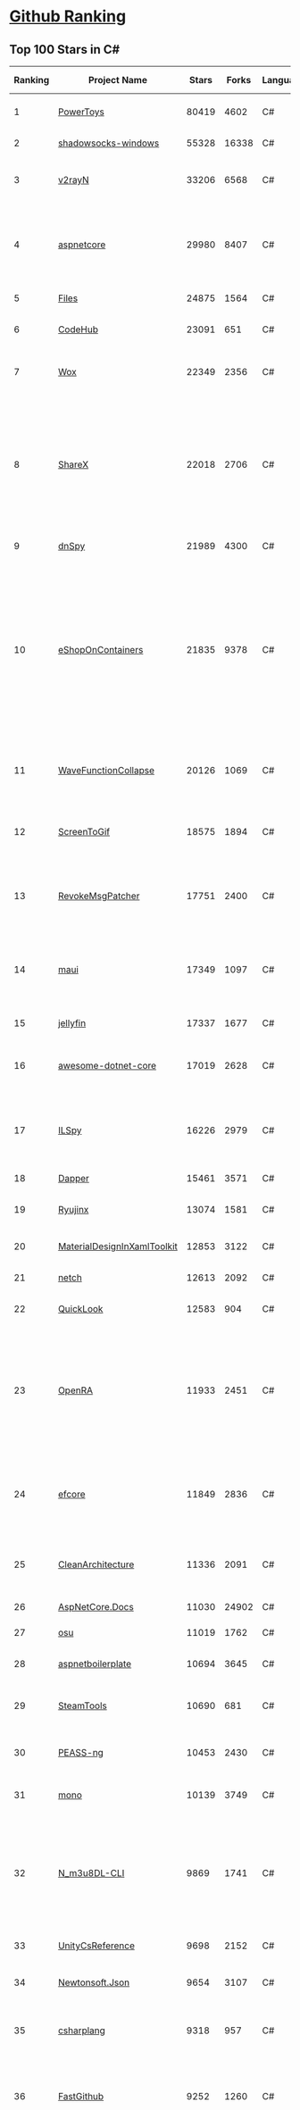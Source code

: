 [Github Ranking](../README.md)
==========

## Top 100 Stars in C\#

| Ranking | Project Name | Stars | Forks | Language | Open Issues | Description | Last Commit |
| ------- | ------------ | ----- | ----- | -------- | ----------- | ----------- | ----------- |
| 1 | [PowerToys](https://github.com/microsoft/PowerToys) | 80419 | 4602 | C# | 3616 | Windows system utilities to maximize productivity | 2022-10-29T01:19:44Z |
| 2 | [shadowsocks-windows](https://github.com/shadowsocks/shadowsocks-windows) | 55328 | 16338 | C# | 106 | A C# port of shadowsocks | 2022-08-25T23:51:40Z |
| 3 | [v2rayN](https://github.com/2dust/v2rayN) | 33206 | 6568 | C# | 42 | A V2Ray client for Windows, support Xray core and v2fly core | 2022-10-28T01:11:02Z |
| 4 | [aspnetcore](https://github.com/dotnet/aspnetcore) | 29980 | 8407 | C# | 2209 | ASP.NET Core is a cross-platform .NET framework for building modern cloud-based web applications on Windows, Mac, or Linux. | 2022-10-29T00:21:54Z |
| 5 | [Files](https://github.com/files-community/Files) | 24875 | 1564 | C# | 530 | Building the best File Manager for Windows | 2022-10-28T20:55:35Z |
| 6 | [CodeHub](https://github.com/CodeHubApp/CodeHub) | 23091 | 651 | C# | 234 | CodeHub is an iOS application written using Xamarin | 2022-06-22T16:14:05Z |
| 7 | [Wox](https://github.com/Wox-launcher/Wox) | 22349 | 2356 | C# | 920 | Launcher for Windows, an alternative to Alfred and Launchy. | 2022-10-11T20:50:15Z |
| 8 | [ShareX](https://github.com/ShareX/ShareX) | 22018 | 2706 | C# | 334 | ShareX is a free and open source program that lets you capture or record any area of your screen and share it with a single press of a key. It also allows uploading images, text or other types of files to many supported destinations you can choose from. | 2022-10-25T20:30:46Z |
| 9 | [dnSpy](https://github.com/dnSpy/dnSpy) | 21989 | 4300 | C# | 0 | .NET debugger and assembly editor | 2020-12-20T23:55:15Z |
| 10 | [eShopOnContainers](https://github.com/dotnet-architecture/eShopOnContainers) | 21835 | 9378 | C# | 25 | Cross-platform .NET sample microservices and container based application that runs on Linux Windows and macOS. Powered by .NET 6, Docker Containers and Azure Kubernetes Services. Supports Visual Studio, VS for Mac and CLI based environments with Docker CLI, dotnet CLI, VS Code or any other code editor. | 2022-10-28T03:09:55Z |
| 11 | [WaveFunctionCollapse](https://github.com/mxgmn/WaveFunctionCollapse) | 20126 | 1069 | C# | 1 | Bitmap & tilemap generation from a single example with the help of ideas from quantum mechanics | 2022-07-26T08:07:41Z |
| 12 | [ScreenToGif](https://github.com/NickeManarin/ScreenToGif) | 18575 | 1894 | C# | 202 | 🎬 ScreenToGif allows you to record a selected area of your screen, edit and save it as a gif or video. | 2022-10-13T23:40:21Z |
| 13 | [RevokeMsgPatcher](https://github.com/huiyadanli/RevokeMsgPatcher) | 17751 | 2400 | C# | 36 | :trollface: A hex editor for WeChat/QQ/TIM - PC版微信/QQ/TIM防撤回补丁（我已经看到了，撤回也没用了） | 2022-10-13T03:19:24Z |
| 14 | [maui](https://github.com/dotnet/maui) | 17349 | 1097 | C# | 1832 | .NET MAUI is the .NET Multi-platform App UI, a framework for building native device applications spanning mobile, tablet, and desktop. | 2022-10-29T00:19:21Z |
| 15 | [jellyfin](https://github.com/jellyfin/jellyfin) | 17337 | 1677 | C# | 826 | The Free Software Media System | 2022-10-29T03:00:30Z |
| 16 | [awesome-dotnet-core](https://github.com/thangchung/awesome-dotnet-core) | 17019 | 2628 | C# | 19 | :honeybee: A collection of awesome .NET core libraries, tools, frameworks and software | 2022-10-17T02:36:44Z |
| 17 | [ILSpy](https://github.com/icsharpcode/ILSpy) | 16226 | 2979 | C# | 172 | .NET Decompiler with support for PDB generation, ReadyToRun, Metadata (&more) - cross-platform! | 2022-10-27T20:08:48Z |
| 18 | [Dapper](https://github.com/DapperLib/Dapper) | 15461 | 3571 | C# | 334 | Dapper - a simple object mapper for .Net | 2022-09-28T20:06:46Z |
| 19 | [Ryujinx](https://github.com/Ryujinx/Ryujinx) | 13074 | 1581 | C# | 280 | Experimental Nintendo Switch Emulator written in C# | 2022-10-29T00:43:30Z |
| 20 | [MaterialDesignInXamlToolkit](https://github.com/MaterialDesignInXAML/MaterialDesignInXamlToolkit) | 12853 | 3122 | C# | 173 | Google's Material Design in XAML & WPF, for C# & VB.Net.  | 2022-10-28T14:47:17Z |
| 21 | [netch](https://github.com/netchx/netch) | 12613 | 2092 | C# | 18 | A simple proxy client | 2022-10-25T16:51:53Z |
| 22 | [QuickLook](https://github.com/QL-Win/QuickLook) | 12583 | 904 | C# | 350 | Bring macOS “Quick Look” feature to Windows | 2022-09-27T13:10:30Z |
| 23 | [OpenRA](https://github.com/OpenRA/OpenRA) | 11933 | 2451 | C# | 1446 | Open Source real-time strategy game engine for early Westwood games such as Command & Conquer: Red Alert written in C# using SDL and OpenGL. Runs on Windows, Linux, *BSD and Mac OS X. | 2022-10-28T17:33:57Z |
| 24 | [efcore](https://github.com/dotnet/efcore) | 11849 | 2836 | C# | 1599 | EF Core is a modern object-database mapper for .NET. It supports LINQ queries, change tracking, updates, and schema migrations. | 2022-10-27T21:46:19Z |
| 25 | [CleanArchitecture](https://github.com/ardalis/CleanArchitecture) | 11336 | 2091 | C# | 13 | Clean Architecture Solution Template: A starting point for Clean Architecture with ASP.NET Core | 2022-10-24T16:11:02Z |
| 26 | [AspNetCore.Docs](https://github.com/dotnet/AspNetCore.Docs) | 11030 | 24902 | C# | 477 | Documentation for ASP.NET Core | 2022-10-29T02:51:57Z |
| 27 | [osu](https://github.com/ppy/osu) | 11019 | 1762 | C# | 876 | rhythm is just a *click* away! | 2022-10-28T20:20:28Z |
| 28 | [aspnetboilerplate](https://github.com/aspnetboilerplate/aspnetboilerplate) | 10694 | 3645 | C# | 177 | ASP.NET Boilerplate - Web Application Framework | 2022-10-25T11:36:35Z |
| 29 | [SteamTools](https://github.com/BeyondDimension/SteamTools) | 10690 | 681 | C# | 398 | 🛠「Watt Toolkit」是一个开源跨平台的多功能 Steam 工具箱。 | 2022-10-27T23:37:10Z |
| 30 | [PEASS-ng](https://github.com/carlospolop/PEASS-ng) | 10453 | 2430 | C# | 7 | PEASS - Privilege Escalation Awesome Scripts SUITE (with colors) | 2022-10-23T04:55:08Z |
| 31 | [mono](https://github.com/mono/mono) | 10139 | 3749 | C# | 2092 | Mono open source ECMA CLI, C# and .NET implementation. | 2022-10-28T16:19:47Z |
| 32 | [N_m3u8DL-CLI](https://github.com/nilaoda/N_m3u8DL-CLI) | 9869 | 1741 | C# | 210 | [.NET] m3u8 downloader 开源的命令行m3u8/HLS/dash下载器，支持普通AES-128-CBC解密，多线程，自定义请求头等. 支持简体中文,繁体中文和英文. English Supported. | 2022-10-10T05:44:54Z |
| 33 | [UnityCsReference](https://github.com/Unity-Technologies/UnityCsReference) | 9698 | 2152 | C# | 0 | Unity C# reference source code. | 2022-10-28T03:05:56Z |
| 34 | [Newtonsoft.Json](https://github.com/JamesNK/Newtonsoft.Json) | 9654 | 3107 | C# | 593 | Json.NET is a popular high-performance JSON framework for .NET | 2022-10-26T22:58:39Z |
| 35 | [csharplang](https://github.com/dotnet/csharplang) | 9318 | 957 | C# | 420 | The official repo for the design of the C# programming language | 2022-10-27T18:01:38Z |
| 36 | [FastGithub](https://github.com/dotnetcore/FastGithub) | 9252 | 1260 | C# | 79 | github加速神器，解决github打不开、用户头像无法加载、releases无法上传下载、git-clone、git-pull、git-push失败等问题 | 2022-10-28T13:41:06Z |
| 37 | [CMWTAT_Digital_Edition](https://github.com/TGSAN/CMWTAT_Digital_Edition) | 9131 | 1423 | C# | 12 | CloudMoe Windows 10/11 Activation Toolkit get digital license, the best open source Win 10/11 activator in GitHub. GitHub 上最棒的开源 Win10/Win11 数字权利（数字许可证）激活工具！ | 2022-10-22T15:17:40Z |
| 38 | [basic-computer-games](https://github.com/coding-horror/basic-computer-games) | 9102 | 1181 | C# | 13 | An updated version of the classic "Basic Computer Games" book, with well-written examples in a variety of common MEMORY SAFE, SCRIPTING programming languages. See https://coding-horror.github.io/basic-computer-games/ | 2022-10-28T13:50:11Z |
| 39 | [AutoMapper](https://github.com/AutoMapper/AutoMapper) | 9042 | 1687 | C# | 0 | A convention-based object-object mapper in .NET.  | 2022-10-26T09:40:39Z |
| 40 | [CefSharp](https://github.com/cefsharp/CefSharp) | 8997 | 2831 | C# | 39 | .NET (WPF and Windows Forms) bindings for the Chromium Embedded Framework | 2022-10-28T23:26:42Z |
| 41 | [lively](https://github.com/rocksdanister/lively) | 8955 | 744 | C# | 182 | Free and open-source software that allows users to set animated desktop wallpapers and screensavers. | 2022-10-28T08:33:48Z |
| 42 | [orleans](https://github.com/dotnet/orleans) | 8884 | 1926 | C# | 351 | Cloud Native application framework for .NET | 2022-10-28T20:24:51Z |
| 43 | [IdentityServer4](https://github.com/IdentityServer/IdentityServer4) | 8882 | 3691 | C# | 41 | OpenID Connect and OAuth 2.0 Framework for ASP.NET Core | 2022-08-31T12:42:20Z |
| 44 | [MonoGame](https://github.com/MonoGame/MonoGame) | 8872 | 2646 | C# | 687 | One framework for creating powerful cross-platform games. | 2022-10-28T21:26:58Z |
| 45 | [SignalR](https://github.com/SignalR/SignalR) | 8768 | 2292 | C# | 20 | Incredibly simple real-time web for .NET | 2022-10-14T22:45:40Z |
| 46 | [RestSharp](https://github.com/restsharp/RestSharp) | 8718 | 2252 | C# | 17 | Simple REST and HTTP API Client for .NET | 2022-10-26T19:26:38Z |
| 47 | [MediatR](https://github.com/jbogard/MediatR) | 8658 | 1009 | C# | 1 | Simple, unambitious mediator implementation in .NET | 2022-10-26T18:36:51Z |
| 48 | [ArchiSteamFarm](https://github.com/JustArchiNET/ArchiSteamFarm) | 8628 | 952 | C# | 2 | C# application with primary purpose of farming Steam cards from multiple accounts simultaneously. | 2022-10-29T02:39:02Z |
| 49 | [downkyi](https://github.com/leiurayer/downkyi) | 8546 | 1133 | C# | 218 | 哔哩下载姬downkyi，B站视频下载工具，支持批量下载，支持8K、HDR、杜比视界，提供工具箱（音视频提取、去水印等）。 | 2022-10-21T15:42:15Z |
| 50 | [MahApps.Metro](https://github.com/MahApps/MahApps.Metro) | 8475 | 2413 | C# | 68 | A framework that allows developers to cobble together a better UI for their own WPF applications with minimal effort. | 2022-10-08T20:06:46Z |
| 51 | [FluentTerminal](https://github.com/felixse/FluentTerminal) | 8464 | 425 | C# | 241 | A Terminal Emulator based on UWP and web technologies. | 2022-07-22T20:06:09Z |
| 52 | [BenchmarkDotNet](https://github.com/dotnet/BenchmarkDotNet) | 8270 | 825 | C# | 146 | Powerful .NET library for benchmarking | 2022-10-28T17:22:20Z |
| 53 | [Jackett](https://github.com/Jackett/Jackett) | 8126 | 993 | C# | 191 | API Support for your favorite torrent trackers | 2022-10-29T02:52:56Z |
| 54 | [winsw](https://github.com/winsw/winsw) | 8031 | 1248 | C# | 143 | A wrapper executable that can run any executable as a Windows service, in a permissive license. | 2022-10-18T05:03:42Z |
| 55 | [Locale-Emulator](https://github.com/xupefei/Locale-Emulator) | 8003 | 688 | C# | 0 | Yet Another System Region and Language Simulator | 2022-04-15T09:55:46Z |
| 56 | [duplicati](https://github.com/duplicati/duplicati) | 7998 | 769 | C# | 867 | Store securely encrypted backups in the cloud! | 2022-10-28T17:29:53Z |
| 57 | [Sonarr](https://github.com/Sonarr/Sonarr) | 7852 | 1073 | C# | 146 | Smart PVR for newsgroup and bittorrent users. | 2022-10-28T22:37:52Z |
| 58 | [Hangfire](https://github.com/HangfireIO/Hangfire) | 7847 | 1562 | C# | 685 | An easy way to perform background job processing in your .NET and .NET Core applications. No Windows Service or separate process required | 2022-10-24T23:10:45Z |
| 59 | [Terminal.Gui](https://github.com/gui-cs/Terminal.Gui) | 7631 | 573 | C# | 75 | Cross Platform Terminal UI toolkit for .NET | 2022-10-26T15:20:48Z |
| 60 | [nopCommerce](https://github.com/nopSolutions/nopCommerce) | 7629 | 4335 | C# | 150 | ASP.NET Core eCommerce software. nopCommerce is a free and open-source shopping cart. | 2022-10-28T16:58:39Z |


